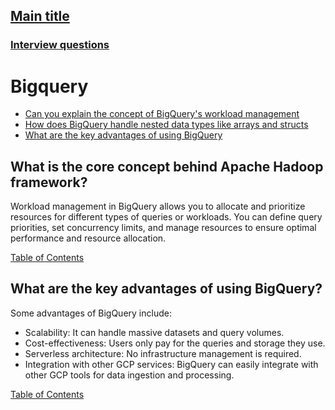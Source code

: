 ## [Main title](../README.md)
### [Interview questions](full.md)

# Bigquery
+ [Can you explain the concept of BigQuery's workload management](#Can-you-explain-the-concept-of-BigQuery's-workload-management)
+ [How does BigQuery handle nested data types like arrays and structs](#How-does-BigQuery-handle-nested-data-types-like-arrays-and-structs)
+ [What are the key advantages of using BigQuery](#What-are-the-key-advantages-of-using-BigQuery)

## What is the core concept behind Apache Hadoop framework?
Workload management in BigQuery allows you to allocate and prioritize resources for different types of queries or workloads. You can define query priorities, set concurrency limits, and manage resources to ensure optimal performance and resource allocation.

[Table of Contents](#Bigquery)

## What are the key advantages of using BigQuery?
Some advantages of BigQuery include:
- Scalability: It can handle massive datasets and query volumes.
- Cost-effectiveness: Users only pay for the queries and storage they use.
- Serverless architecture: No infrastructure management is required.
- Integration with other GCP services: BigQuery can easily integrate with other GCP tools for data ingestion and processing.

[Table of Contents](#Bigquery)

